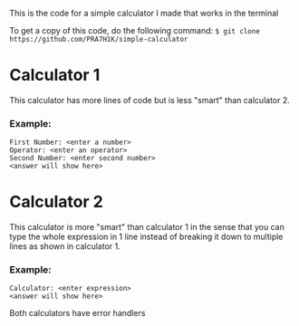 This is the code for a simple calculator I made that works in the terminal

To get a copy of this code, do the following command:
`$ git clone https://github.com/PRA7H1K/simple-calculator`

# Calculator 1
This calculator has more lines of code but is less "smart" than calculator 2.

### Example:
```
First Number: <enter a number>
Operator: <enter an operator>
Second Number: <enter second number>
<answer will show here>
```

# Calculator 2
This calculator is more "smart" than calculator 1 in the sense that you can type the whole expression in 1 line instead of breaking it down to multiple lines as shown in calculator 1.

### Example:
```
Calculator: <enter expression>
<answer will show here>
```
Both calculators have error handlers
